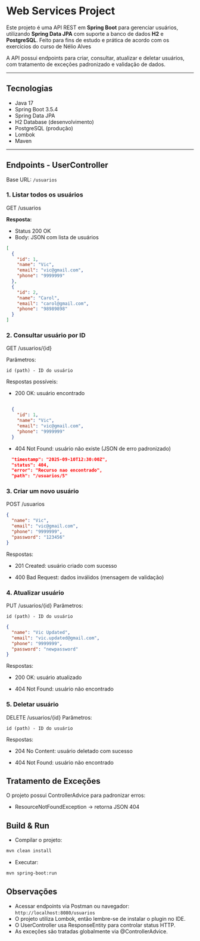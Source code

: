 # Web Services Project

Este projeto é uma API REST em **Spring Boot** para gerenciar usuários, utilizando **Spring Data JPA** com suporte a banco de dados **H2** e **PostgreSQL**. Feito para fins de estudo e prática de acordo com os exercícios do curso de Nélio Alves

A API possui endpoints para criar, consultar, atualizar e deletar usuários, com tratamento de exceções padronizado e validação de dados.

---

## Tecnologias

- Java 17
- Spring Boot 3.5.4
- Spring Data JPA
- H2 Database (desenvolvimento)
- PostgreSQL (produção)
- Lombok
- Maven

---

## Endpoints - UserController

Base URL: `/usuarios`

### 1. Listar todos os usuários
GET /usuarios

**Resposta:**

- Status 200 OK  
- Body: JSON com lista de usuários

```json
[
  {
    "id": 1,
    "name": "Vic",
    "email": "vic@gmail.com",
    "phone": "9999999"
  },
  {
    "id": 2,
    "name": "Carol",
    "email": "carol@gmail.com",
    "phone": "98989898"
  }
]
```


### 2. Consultar usuário por ID
GET /usuarios/{id}

Parâmetros:

`id (path) - ID do usuário`

Respostas possíveis:

* 200 OK: usuário encontrado
```json

  {
    "id": 1,
    "name": "Vic",
    "email": "vic@gmail.com",
    "phone": "9999999"
  }

```

  

* 404 Not Found: usuário não existe (JSON de erro padronizado)

```json
  "timestamp": "2025-09-10T12:30:00Z",
  "status": 404,
  "error": "Recurso nao encontrado",
  "path": "/usuarios/5"
```



### 3. Criar um novo usuário

POST /usuarios
```json
{
  "name": "Vic",
  "email": "vic@gmail.com",
  "phone": "9999999",
  "password": "123456"
}
```

Respostas:

* 201 Created: usuário criado com sucesso

* 400 Bad Request: dados inválidos (mensagem de validação)

### 4. Atualizar usuário
PUT /usuarios/{id}
Parâmetros:

`id (path) - ID do usuário`

```json
{
  "name": "Vic Updated",
  "email": "vic.updated@gmail.com",
  "phone": "9999999",
  "password": "newpassword"
}
```
Respostas:

* 200 OK: usuário atualizado

* 404 Not Found: usuário não encontrado


### 5. Deletar usuário
DELETE /usuarios/{id}
Parâmetros:

`id (path) - ID do usuário`

Respostas:

* 204 No Content: usuário deletado com sucesso

* 404 Not Found: usuário não encontrado

## Tratamento de Exceções
O projeto possui ControllerAdvice para padronizar erros:

- ResourceNotFoundException → retorna JSON 404

## Build & Run
* Compilar o projeto:
```bash
mvn clean install
```

* Executar:
```bash
mvn spring-boot:run
```

## Observações 
* Acessar endpoints via Postman ou navegador: `http://localhost:8080/usuarios`
* O projeto utiliza Lombok, então lembre-se de instalar o plugin no IDE.
* O UserController usa ResponseEntity para controlar status HTTP.
* As exceções são tratadas globalmente via @ControllerAdvice.
